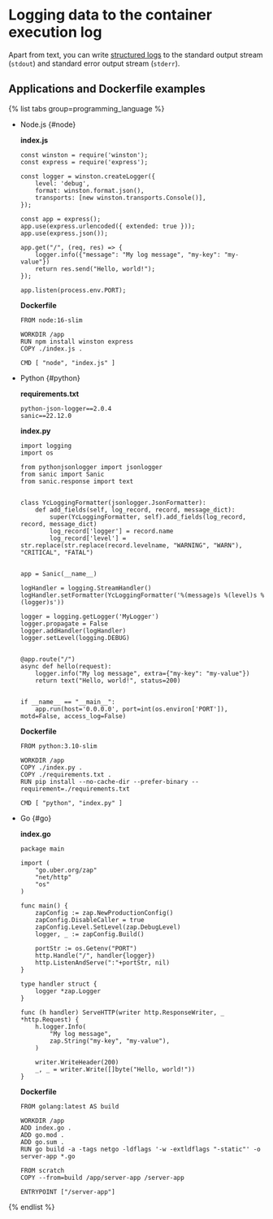 # Logging data to the container execution log

Apart from text, you can write [structured logs](../concepts/logs.md#structured-logs) to the standard output stream (`stdout`) and standard error output stream (`stderr`).

## Applications and Dockerfile examples

{% list tabs group=programming_language %}

- Node.js {#node}

   **index.js**
   ```
   const winston = require('winston');
   const express = require('express');

   const logger = winston.createLogger({
       level: 'debug',
       format: winston.format.json(),
       transports: [new winston.transports.Console()],
   });

   const app = express();
   app.use(express.urlencoded({ extended: true }));
   app.use(express.json());

   app.get("/", (req, res) => {
       logger.info({"message": "My log message", "my-key": "my-value"})
       return res.send("Hello, world!");
   });

   app.listen(process.env.PORT);
   ```

   **Dockerfile**
   ```
   FROM node:16-slim

   WORKDIR /app
   RUN npm install winston express
   COPY ./index.js .

   CMD [ "node", "index.js" ]
   ```

- Python {#python}

   **requirements.txt**
   ```
   python-json-logger==2.0.4
   sanic==22.12.0
   ```

   **index.py**

   
   ```
   import logging
   import os

   from pythonjsonlogger import jsonlogger
   from sanic import Sanic
   from sanic.response import text


   class YcLoggingFormatter(jsonlogger.JsonFormatter):
       def add_fields(self, log_record, record, message_dict):
           super(YcLoggingFormatter, self).add_fields(log_record, record, message_dict)
           log_record['logger'] = record.name
           log_record['level'] = str.replace(str.replace(record.levelname, "WARNING", "WARN"), "CRITICAL", "FATAL")


   app = Sanic(__name__)

   logHandler = logging.StreamHandler()
   logHandler.setFormatter(YcLoggingFormatter('%(message)s %(level)s %(logger)s'))

   logger = logging.getLogger('MyLogger')
   logger.propagate = False
   logger.addHandler(logHandler)
   logger.setLevel(logging.DEBUG)


   @app.route("/")
   async def hello(request):
       logger.info("My log message", extra={"my-key": "my-value"})
       return text("Hello, world!", status=200)


   if __name__ == "__main__":
       app.run(host='0.0.0.0', port=int(os.environ['PORT']), motd=False, access_log=False)
   ```


   **Dockerfile**
   ```
   FROM python:3.10-slim

   WORKDIR /app
   COPY ./index.py .
   COPY ./requirements.txt .
   RUN pip install --no-cache-dir --prefer-binary --requirement=./requirements.txt

   CMD [ "python", "index.py" ]
   ```

- Go {#go}

   **index.go**
   ```
   package main

   import (
       "go.uber.org/zap"
       "net/http"
       "os"
   )

   func main() {
       zapConfig := zap.NewProductionConfig()
       zapConfig.DisableCaller = true
       zapConfig.Level.SetLevel(zap.DebugLevel)
       logger, _ := zapConfig.Build()

       portStr := os.Getenv("PORT")
       http.Handle("/", handler{logger})
       http.ListenAndServe(":"+portStr, nil)
   }

   type handler struct {
       logger *zap.Logger
   }

   func (h handler) ServeHTTP(writer http.ResponseWriter, _ *http.Request) {
       h.logger.Info(
           "My log message",
           zap.String("my-key", "my-value"),
       )

       writer.WriteHeader(200)
       _, _ = writer.Write([]byte("Hello, world!"))
   }
   ```

   **Dockerfile**
   ```
   FROM golang:latest AS build

   WORKDIR /app
   ADD index.go .
   ADD go.mod .
   ADD go.sum .
   RUN go build -a -tags netgo -ldflags '-w -extldflags "-static"' -o server-app *.go

   FROM scratch
   COPY --from=build /app/server-app /server-app

   ENTRYPOINT ["/server-app"]
   ```

{% endlist %}